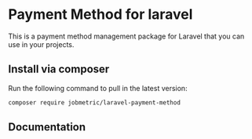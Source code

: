 # Payment Method for laravel

This is a payment method management package for Laravel that you can use in your projects.

## Install via composer

Run the following command to pull in the latest version:

```bash
composer require jobmetric/laravel-payment-method
```

## Documentation
